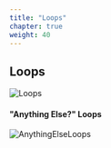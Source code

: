 ```yaml
---
title: "Loops"
chapter: true
weight: 40
---
```


## Loops

![Loops](/images/Loops.jpg)

#### "Anything Else?" Loops

![AnythingElseLoops](/images/ElseLoop.jpg)

